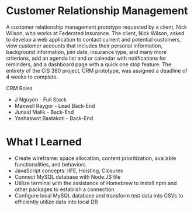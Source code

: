 # Customer Relationship Management
A customer relationship management prototype requested by a client, Nick Wilson, who works at Federated Insurance. The client, Nick Wilson, asked to develop a web application to contact current and potential customers, view customer accounts that includes their personal information, background information, join date, insurance type, and many more criterions, add an agenda list and or calendar with notifications for reminders, and a dashboard page with a quick one stop feature. The entirety of the CIS 380 project, CRM prototype, was assigned a deadline of 4 weeks to complete.

CRM Roles
* J Nguyen - Full Stack 
* Maxwell Raygor - Lead Back-End 
* Junaid Malik - Back-End
* Yashaswot Bastakoti - Back-End 
 
# What I Learned 
* Create wireframe: space allocation, content prioritization, available functionalities, and behaviors 
* JavaScript concepts: IIFE, Hoisting, Closures 
* Connect MySQL database with Node.JS file 
* Utilize terminal with the assistance of Homebrew to install npm and other packages to establish a connection
* Configure local MySQL database and transform test data into CSVs to efficiently utilize data into local DB 
